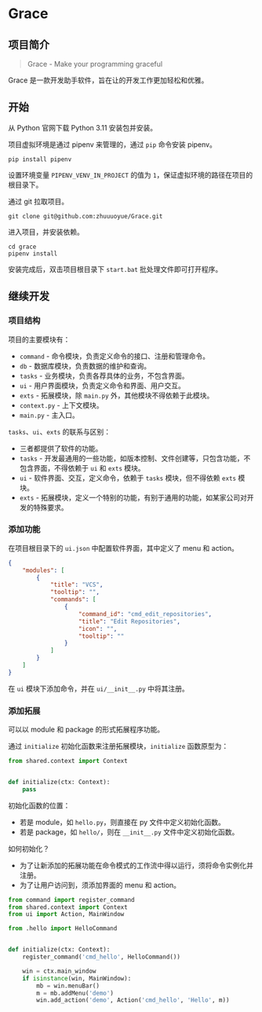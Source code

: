 # Grace

## 项目简介

> Grace - Make your programming graceful

Grace 是一款开发助手软件，旨在让的开发工作更加轻松和优雅。

## 开始

从 Python 官网下载 Python 3.11 安装包并安装。

项目虚拟环境是通过 pipenv 来管理的，通过 `pip` 命令安装 pipenv。

```commandline
pip install pipenv
```

设置环境变量 `PIPENV_VENV_IN_PROJECT` 的值为 `1`，保证虚拟环境的路径在项目的根目录下。

通过 git 拉取项目。

```commandline
git clone git@github.com:zhuuuoyue/Grace.git
```

进入项目，并安装依赖。

```commandline
cd grace
pipenv install
```

安装完成后，双击项目根目录下 `start.bat` 批处理文件即可打开程序。

## 继续开发

### 项目结构

项目的主要模块有：

- `command` - 命令模块，负责定义命令的接口、注册和管理命令。
- `db` - 数据库模块，负责数据的维护和查询。
- `tasks` - 业务模块，负责各荐具体的业务，不包含界面。
- `ui` - 用户界面模块，负责定义命令和界面、用户交互。
- `exts` - 拓展模块，除 `main.py` 外，其他模块不得依赖于此模块。
- `context.py` - 上下文模块。
- `main.py` - 主入口。

`tasks`、`ui`、`exts` 的联系与区别：

- 三者都提供了软件的功能。
- `tasks` - 开发最通用的一些功能，如版本控制、文件创建等，只包含功能，不包含界面，不得依赖于 `ui` 和 `exts` 模块。
- `ui` - 软件界面、交互，定义命令，依赖于 `tasks` 模块，但不得依赖 `exts` 模块。
- `exts` - 拓展模块，定义一个特别的功能，有别于通用的功能，如某家公司对开发的特殊要求。

### 添加功能

在项目根目录下的 `ui.json` 中配置软件界面，其中定义了 menu 和 action。

```json
{
    "modules": [
        {
            "title": "VCS",
            "tooltip": "",
            "commands": [
                {
                    "command_id": "cmd_edit_repositories",
                    "title": "Edit Repositories",
                    "icon": "",
                    "tooltip": ""
                }
            ]
        }
    ]
}
```

在 `ui` 模块下添加命令，并在 `ui/__init__.py` 中将其注册。

### 添加拓展

可以以 module 和 package 的形式拓展程序功能。

通过 `initialize` 初始化函数来注册拓展模块，`initialize` 函数原型为：

```python
from shared.context import Context


def initialize(ctx: Context):
    pass
```

初始化函数的位置：

- 若是 module，如 `hello.py`，则直接在 py 文件中定义初始化函数。
- 若是 package，如 `hello/`，则在 `__init__.py` 文件中定义初始化函数。

如何初始化？

- 为了让新添加的拓展功能在命令模式的工作流中得以运行，须将命令实例化并注册。
- 为了让用户访问到，须添加界面的 menu 和 action。

```python
from command import register_command
from shared.context import Context
from ui import Action, MainWindow

from .hello import HelloCommand


def initialize(ctx: Context):
    register_command('cmd_hello', HelloCommand())

    win = ctx.main_window
    if isinstance(win, MainWindow):
        mb = win.menuBar()
        m = mb.addMenu('demo')
        win.add_action('demo', Action('cmd_hello', 'Hello', m))
```
